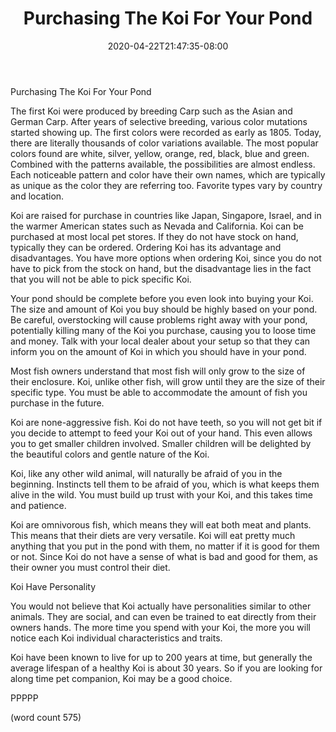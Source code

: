 ﻿---
title: "Purchasing The Koi For Your Pond"
date: 2020-04-22T21:47:35-08:00
description: "Koi txt Tips for Web Success"
featured_image: "/images/Koi txt.jpg"
tags: ["Koi txt"]
---

Purchasing The Koi For Your Pond

The first Koi were produced by breeding Carp such as the Asian and German Carp. After years of selective breeding, various color mutations started showing up. The first colors were recorded as early as 1805. Today, there are literally thousands of color variations available. The most popular colors found are white, silver, yellow, orange, red, black, blue and green. Combined with the patterns available, the possibilities are almost endless. Each noticeable pattern and color have their own names, which are typically as unique as the color they are referring too. Favorite types vary by country and location.   

Koi are raised for purchase in countries like Japan, Singapore, Israel, and in the warmer American states such as Nevada and California. Koi can be purchased at most local pet stores. If they do not have stock on hand, typically they can be ordered. Ordering Koi has its advantage and disadvantages. You have more options when ordering Koi, since you do not have to pick from the stock on hand, but the disadvantage lies in the fact that you will not be able to pick specific Koi. 

Your pond should be complete before you even look into buying your Koi. The size and amount of Koi you buy should be highly based on your pond. Be careful, overstocking will cause problems right away with your pond, potentially killing many of the Koi you purchase, causing you to loose time and money. Talk with your local dealer about your setup so that they can inform you on the amount of Koi in which you should have in your pond.

Most fish owners understand that most fish will only grow to the size of their enclosure. Koi, unlike other fish, will grow until they are the size of their specific type. You must be able to accommodate the amount of fish you purchase in the future.

Koi are none-aggressive fish. Koi do not have teeth, so you will not get bit if you decide to attempt to feed your Koi out of your hand. This even allows you to get smaller children involved. Smaller children will be delighted by the beautiful colors and gentle nature of the Koi. 

Koi, like any other wild animal, will naturally be afraid of you in the beginning. Instincts tell them to be afraid of you, which is what keeps them alive in the wild. You must build up trust with your Koi, and this takes time and patience. 

Koi are omnivorous fish, which means they will eat both meat and plants. This means that their diets are very versatile. Koi will eat pretty much anything that you put in the pond with them, no matter if it is good for them or not. Since Koi do not have a sense of what is bad and good for them, as their owner you must control their diet.

Koi Have Personality

You would not believe that Koi actually have personalities similar to other animals. They are social, and can even be trained to eat directly from their owners hands. The more time you spend with your Koi, the more you will notice each Koi individual characteristics and traits. 

Koi have been known to live for up to 200 years at time, but generally the average lifespan of a healthy Koi is about 30 years. So if you are looking for along time pet companion, Koi may be a good choice.

PPPPP

(word count 575)

